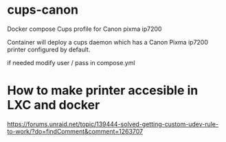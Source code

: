 # cups-canon
Docker compose Cups profile for Canon pixma ip7200

Container will deploy a cups daemon which has a Canon Pixma ip7200 printer configured by default.

if needed modify user / pass in compose.yml


# How to make printer accesible in LXC and docker

https://forums.unraid.net/topic/139444-solved-getting-custom-udev-rule-to-work/?do=findComment&comment=1263707
